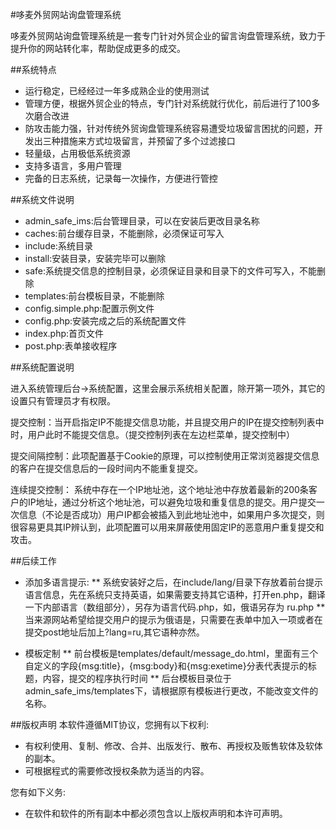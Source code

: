 #哆麦外贸网站询盘管理系统

哆麦外贸网站询盘管理系统是一套专门针对外贸企业的留言询盘管理系统，致力于提升你的网站转化率，帮助促成更多的成交。

##系统特点
* 运行稳定，已经经过一年多成熟企业的使用测试
* 管理方便，根据外贸企业的特点，专门针对系统就行优化，前后进行了100多次磨合改进
* 防攻击能力强，针对传统外贸询盘管理系统容易遭受垃圾留言困扰的问题，开发出三种措施来方式垃圾留言，并预留了多个过滤接口
* 轻量级，占用极低系统资源
* 支持多语言，多用户管理
* 完备的日志系统，记录每一次操作，方便进行管控


##系统文件说明
* admin_safe_ims:后台管理目录，可以在安装后更改目录名称
* caches:前台缓存目录，不能删除，必须保证可写入
* include:系统目录
* install:安装目录，安装完毕可以删除
* safe:系统提交信息的控制目录，必须保证目录和目录下的文件可写入，不能删除
* templates:前台模板目录，不能删除
* config.simple.php:配置示例文件
* config.php:安装完成之后的系统配置文件
* index.php:首页文件
* post.php:表单接收程序


##系统配置说明

进入系统管理后台->系统配置，这里会展示系统相关配置，除开第一项外，其它的设置只有管理员才有权限。

提交控制：当开启指定IP不能提交信息功能，并且提交用户的IP在提交控制列表中时，用户此时不能提交信息。（提交控制列表在左边栏菜单，提交控制中）

提交间隔控制：此项配置基于Cookie的原理，可以控制使用正常浏览器提交信息的客户在提交信息后的一段时间内不能重复提交。

连续提交控制： 系统中存在一个IP地址池，这个地址池中存放着最新的200条客户的IP地址，通过分析这个地址池，可以避免垃圾和重复信息的提交。用户提交一次信息（不论是否成功）用户IP都会被插入到此地址池中，如果用户多次提交，则很容易更具其IP辨认到，此项配置可以用来屏蔽使用固定IP的恶意用户重复提交和攻击。


##后续工作

* 添加多语言提示:
** 系统安装好之后，在include/lang/目录下存放着前台提示语言信息，先在系统只支持英语，如果需要支持其它语种，打开en.php，翻译一下内部语言（数组部分），另存为语言代码.php，如，俄语另存为 ru.php
** 当来源网站希望给提交用户的提示为俄语是，只需要在表单中加入一项<input name="lang" type="hidden" value="ru"/>或者在提交post地址后加上?lang=ru,其它语种亦然。

* 模板定制
** 前台模板是templates/default/message_do.html，里面有三个自定义的字段{msg:title}，{msg:body}和{msg:exetime}分表代表提示的标题，内容，提交的程序执行时间
** 后台模板目录位于admin_safe_ims/templates下，请根据原有模板进行更改，不能改变文件的名称。


##版权声明
本软件遵循MIT协议，您拥有以下权利:
* 有权利使用、复制、修改、合并、出版发行、散布、再授权及贩售软体及软体的副本。
* 可根据程式的需要修改授权条款为适当的内容。

您有如下义务:
* 在软件和软件的所有副本中都必须包含以上版权声明和本许可声明。
